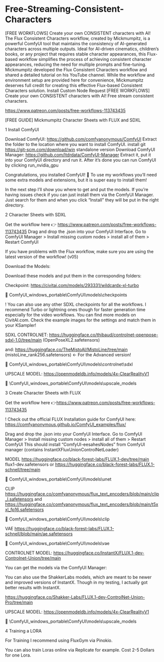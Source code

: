 # Free-Streaming-Consistent-Characters
[FREE WORKFLOWS] Create your own CONSISTENT characters with AI!
The Flux Consistent Characters workflow, created by Mickmumpitz, is a powerful ComfyUI tool that maintains the consistency of AI-generated characters across multiple outputs. Ideal for AI-driven cinematics, children’s books, or any project that requires stable character appearances, this Flux-based workflow simplifies the process of achieving consistent character appearances, reducing the need for multiple prompts and fine-tuning. 
Mickmumpitz developed the Flux Consistent Characters workflow and shared a detailed tutorial on his YouTube channel. While the workflow and environment setup are provided here for convenience, Mickmumpitz deserves full credit for creating this effective Flux-based Consistent Characters solution. Install Custom Node Request [FREE WORKFLOWS] Create your own CONSISTENT characters with AI! Free stream consistent characters. 

https://www.patreon.com/posts/free-workflows-113743435


[FREE GUIDE] Mickmumpitz Character Sheets with FLUX and SDXL

1 Install ComfyUI

Download ComfyUI: https://github.com/comfyanonymous/ComfyUI
Extract the folder to the location where you want to install ComfyUI.
install git https://git-scm.com/download/win
standalone version
Download ComfyUI Manager: https://github.com/ltdrdata/ComfyUI-Manager
Extract it, put it into your ComfyUI directory and run it.
After it’s done you can run ComfyUI by clicking run_nvidia_gpu

Congratulations, you installed ComfyUI! 🥳 To use my workflows you’ll need some extra models and extensions, but it is super easy to install them!

In the next step I’ll show you where to get and put the models. If you’re having issues check if you can just install them via the ComfyUI Manager. Just search for them and when you click “Install” they will be put in the right directory. 

2 Character Sheets with SDXL

Get the workflow here 👉 https://www.patreon.com/posts/free-workflows-113743435
Drag and drop the .json into your ComfyUI Interface.
Go to ComfyUI Manager > Install missing custom nodes > install all of them > Restart ComfyUI

If you have problems with the Flux workflow, make sure you are using the latest version of the workflow! (v05)

Download the Models:

Download these models and put them in the corresponding folders:

Checkpoint: https://civitai.com/models/293331/wildcardx-xl-turbo

📁 ComfyUI_windows_portable\ComfyUI\models\checkpoints

!
You can also use any other SDXL checkpoints for all the workflows. I recommend Turbo or lightning ones though for faster generation time especially for the video workflows. You can find more models on CivitAI.com. Check the example images for the settings and match them in your KSampler!



SDXL CONTROLNET: https://huggingface.co/thibaud/controlnet-openpose-sdxl-1.0/tree/main
(OpenPoseXL2.safetensors)

and: https://huggingface.co/TheMistoAI/MistoLine/tree/main
(mistoLine_rank256.safetensors) <- For the Advanced version! 

📁 ComfyUI_windows_portable\ComfyUI\models\controlnet\sdxl 

UPSCALE MODEL: https://openmodeldb.info/models/4x-ClearRealityV1

📁 \ComfyUI_windows_portable\ComfyUI\models\upscale_models

3 Create Character Sheets with FLUX 

Get the workflow here 👉https://www.patreon.com/posts/free-workflows-113743435

!
Check out the official FLUX Installation guide for ComfyUI here: 
https://comfyanonymous.github.io/ComfyUI_examples/flux/


Drag and drop the .json into your ComfyUI Interface.
Go to ComfyUI Manager > Install missing custom nodes > install all of them > Restart ComfyUI
This should install “ComfyUI-eesahesNodes” from ComfyUI manager (contains InstantXFluxUnionControlNetLoader)

MODEL https://huggingface.co/black-forest-labs/FLUX.1-dev/tree/main
flux1-dev.safetensors or https://huggingface.co/black-forest-labs/FLUX.1-schnell/tree/main

📁 ComfyUI_windows_portable\ComfyUI\models\unet

CLIP  https://huggingface.co/comfyanonymous/flux_text_encoders/blob/main/clip_l.safetensors
and
https://huggingface.co/comfyanonymous/flux_text_encoders/blob/main/t5xxl_fp16.safetensors

📁 ComfyUI_windows_portable\ComfyUI\models\clip

VAE https://huggingface.co/black-forest-labs/FLUX.1-schnell/blob/main/ae.safetensors

📁 ComfyUI_windows_portable\ComfyUI\models\vae

CONTROLNET MODEL: https://huggingface.co/InstantX/FLUX.1-dev-Controlnet-Union/tree/main 

You can get the models via the ComfyUI Manager:


You can also use the ShakkerLabs models, which are meant to be newer and improved versions of InstantX. Though in my testing, I actually got better results with InstantX.

https://huggingface.co/Shakker-Labs/FLUX.1-dev-ControlNet-Union-Pro/tree/main

UPSCALE MODEL: https://openmodeldb.info/models/4x-ClearRealityV1

📁 \ComfyUI_windows_portable\ComfyUI\models\upscale_models

4 Training a LORA

For Training I recommend using FluxGym via Pinokio. 

You can also train Loras online via Replicate for example. Cost 2-5 Dollars for one Lora.
